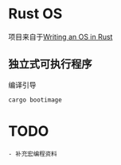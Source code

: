 # Rust OS

项目来自于[Writing an OS in Rust](https://os.phil-opp.com/)
## 独立式可执行程序
编译引导
```shell
cargo bootimage
```

# TODO

    - 补充宏编程资料